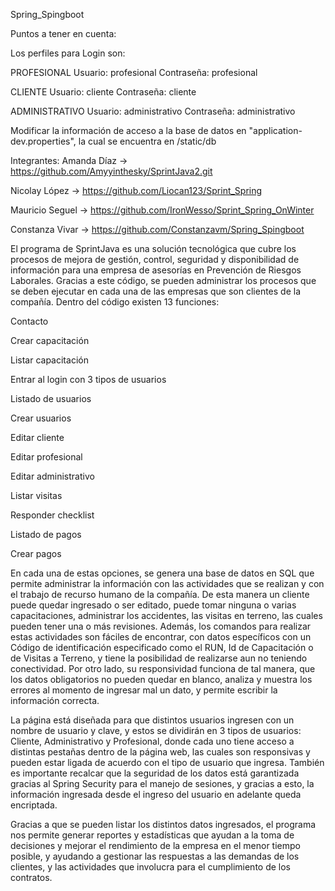 Spring_Spingboot

Puntos a tener en cuenta:

Los perfiles para Login son:

PROFESIONAL
Usuario: profesional
Contraseña: profesional

CLIENTE
Usuario: cliente
Contraseña: cliente

ADMINISTRATIVO
Usuario: administrativo
Contraseña: administrativo

Modificar la información de acceso a la base de datos en "application-dev.properties", la cual se encuentra en
/static/db


Integrantes: Amanda Díaz -> https://github.com/Amyyinthesky/SprintJava2.git

Nicolay López -> https://github.com/Liocan123/Sprint_Spring

Mauricio Seguel -> https://github.com/IronWesso/Sprint_Spring_OnWinter

Constanza Vivar -> https://github.com/Constanzavm/Spring_Spingboot

El programa de SprintJava es una solución tecnológica que cubre los procesos de mejora de gestión, control, 
seguridad y disponibilidad de información para una empresa de asesorías en Prevención de Riesgos Laborales.
Gracias a este código, se pueden administrar los procesos que se deben ejecutar en cada una de las empresas
que son clientes de la compañía. Dentro del código existen 13 funciones:

Contacto

Crear capacitación

Listar capacitación

Entrar al login con 3 tipos de usuarios

Listado de usuarios

Crear usuarios

Editar cliente

Editar profesional

Editar administrativo

Listar visitas

Responder checklist

Listado de pagos

Crear pagos

En cada una de estas opciones, se genera una base de datos en SQL que permite administrar
la información con las actividades que se realizan y con el trabajo de recurso humano de
la compañía. De esta manera un cliente puede quedar ingresado o ser editado, puede tomar
ninguna o varias capacitaciones, administrar los accidentes, las visitas en terreno, las 
cuales pueden tener una o más revisiones. Además, los comandos para realizar estas 
actividades son fáciles de encontrar, con datos específicos con un Código de identificación
especificado como el RUN, Id de Capacitación o de Visitas a Terreno, y tiene la posibilidad
de realizarse aun no teniendo conectividad. Por otro lado, su responsividad funciona de tal
manera, que los datos obligatorios no pueden quedar en blanco, analiza y muestra los errores
al momento de ingresar mal un dato, y permite escribir la información correcta.

La página está diseñada para que distintos usuarios ingresen con un nombre de usuario y clave,
y estos se dividirán en 3 tipos de usuarios: Cliente, Administrativo y Profesional, donde cada
uno tiene acceso a distintas pestañas dentro de la página web, las cuales son responsivas y
pueden estar ligada de acuerdo con el tipo de usuario que ingresa. También es importante recalcar
que la seguridad de los datos está garantizada gracias al Spring Security para el manejo de
sesiones, y gracias a esto, la información ingresada desde el ingreso del usuario en adelante
queda encriptada.

Gracias a que se pueden listar los distintos datos ingresados, el programa nos permite generar
reportes y estadísticas que ayudan a la toma de decisiones y mejorar el rendimiento de la empresa
en el menor tiempo posible, y ayudando a gestionar las respuestas a las demandas de los clientes,
y las actividades que involucra para el cumplimiento de los contratos.